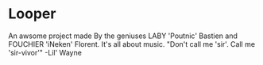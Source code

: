 Looper
======

 An awsome project made By the geniuses LABY 'Poutnic' Bastien and FOUCHIER 'iNeken' Florent. It's all about music. "Don't call me 'sir'. Call me 'sir-vivor'" -Lil' Wayne
